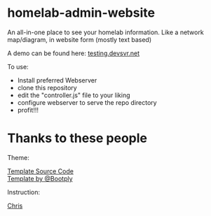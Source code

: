 # homelab-admin-website
An all-in-one place to see your homelab information. Like a network map/diagram, in website form (mostly text based)

A demo can be found here: [testing.devsvr.net](http://testing.devsvr.net)

To use:
* Install preferred Webserver
* clone this repository
* edit the "controller.js" file to your liking
* configure webserver to serve the repo directory
* profit!!!

# Thanks to these people
Theme:

[Template Source Code](http://www.bootply.com/90113)  
[Template by @Bootply](http://bootply.com/templates)


Instruction:

[Chris](https://github.com/chirsch)
